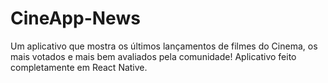 # CineApp-News
Um aplicativo que mostra os últimos lançamentos de filmes do Cinema, os mais votados e mais bem avaliados pela comunidade! Aplicativo feito completamente em React Native.
